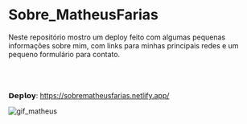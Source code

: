 # Sobre_MatheusFarias
Neste repositório mostro um deploy feito com algumas pequenas informações sobre mim, com links para minhas principais redes e um pequeno formulário para contato.
<br><br><br><br>

𝗗𝗲𝗽𝗹𝗼𝘆: https://sobrematheusfarias.netlify.app/

![gif_matheus](https://user-images.githubusercontent.com/101764993/159959092-5bd43a4f-4bcc-4b08-b330-6fa9533a8983.gif)
